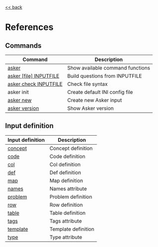 [<< back](../README.md)

# References

## Commands

| Command | Description |
| ------- | ----------- |
| [asker](usage.md)                  | Show available command functions |
| [asker [file] INPUTFILE](usage.md) | Build questions from INPUTFILE |
| [asker check INPUTFILE](usage.md)  | Check file syntax |
| asker init                         | Create default INI config file |
| [asker new](usage.md)              | Create new Asker input |
| [asker version](usage.md)          | Show Asker version |

## Input definition

| Input definition                | Description        |
| ------------------------------- | ------------------ |
| [concept](inputs/concepts.md)   | Concept definition |
| [code](inputs/code.md)          | Code definition |
| [col](inputs/tables.md)         | Col definition |
| [def](inputs/concepts.md)       | Def definition |
| [map](inputs/concepts.md)       | Map definition |
| [names](inputs/concepts.md)     | Names attribute |
| [problem](input/problems.md)    | Problem definition |
| [row](inputs/tables.md)         | Row definition |
| [table](inputs/tables.md)       | Table definition |
| [tags](inputs/concepts.md)      | Tags attribute |
| [template](inputs/templates.md) | Template definition |
| [type](inputs/files.md)         | Type attribute |
